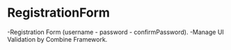 # RegistrationForm
-Registration Form (username - password - confirmPassword).
-Manage UI Validation by Combine Framework.
 
